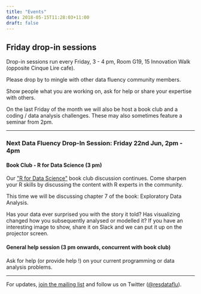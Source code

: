 ```yaml
---
title: "Events"
date: 2018-05-15T11:28:03+11:00
draft: false
---
```


## Friday drop-in sessions

Drop-in sessions run every Friday, 3 - 4 pm, Room G19, 15 Innovation Walk (opposite Cinque Lire cafe).

Please drop by to mingle with other data fluency community members.

Show people what you are working on, ask for help or share your expertise with others.

On the last Friday of the month we will also be host a book club and a coding / data analysis challenges. These may also sometimes feature a seminar from 2pm.

----
### Next Data Fluency Drop-In Session: Friday 22nd Jun, 2pm - 4pm

#### Book Club - R for Data Science (3 pm)

Our ["R for Data Science"](http://r4ds.had.co.nz/) book club discussion continues. 
Come sharpen your R skills by discussing the content with R experts in the community.

This time we will be discussing chapter 7 of the book: Exploratory Data Analysis.

Has your data ever surprised you with the story it told? Has visualizing changed how you subsequently analysed or modelled it?
If you have an interesting image to show, share it on Slack and we can put it up on the projector screen.

#### General help session (3 pm onwards, concurrent with book club)

Ask for help (or provide help !) on your current programming or data analysis problems.


----

For updates, [join the mailing list](http://eepurl.com/dmzhGH) 
and follow us on Twitter ([@resdataflu](https://twitter.com/resdatflu)).
